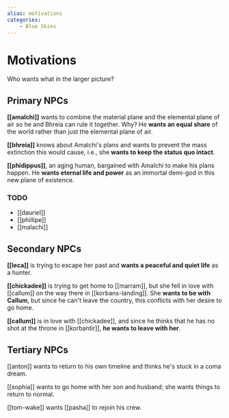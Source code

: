 ```yaml
---
alias: motivations
categories:
    - Blue Skies
---
```

# Motivations

Who wants what in the larger picture?

## Primary NPCs

**[[amalchi]]** wants to combine the material plane and the elemental plane of air so he and Bhreia can rule it together. Why? He **wants an equal share** of the world rather than just the elemental plane of air.

**[[bhreia]]** knows about Amalchi's plans and wants to prevent the mass extinction this would cause, i.e., she **wants to keep the status quo intact**.

**[[phidippus]]**, an aging human, bargained with Amalchi to make his plans happen. He **wants eternal life and power** as an immortal demi-god in this new plane of existence.

### TODO

- [[dauriel]]
- [[phillipe]]
- [[malachi]]

## Secondary NPCs

**[[leca]]** is trying to escape her past and **wants a peaceful and quiet life** as a hunter.

**[[chickadee]]** is trying to get home to [[marram]], but she fell in love with [[callum]] on the way there in [[korbans-landing]]. She **wants to be with Callum**, but since he can't leave the country, this conflicts with her desire to go home.

**[[callum]]** is in love with [[chickadee]], and since he thinks that he has no shot at the throne in [[korbantir]], **he wants to leave with her**.

## Tertiary NPCs

[[anton]] wants to return to his own timeline and thinks he's stuck in a coma dream.

[[sophia]] wants to go home with her son and husband; she wants things to return to normal.

[[tom-wake]] wants [[pasha]] to rejoin his crew.
